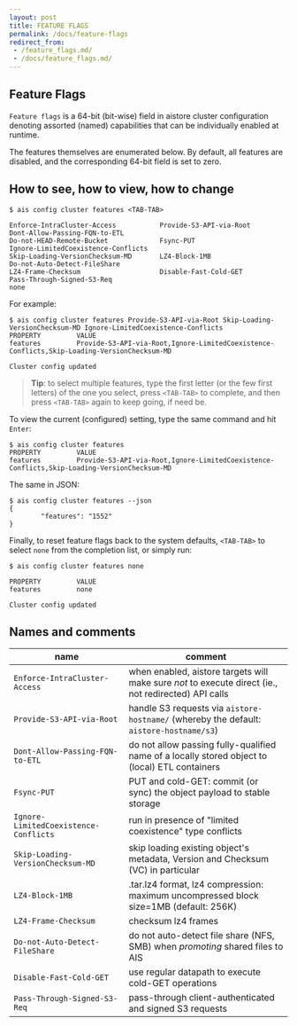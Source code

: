 ```yaml
---
layout: post
title: FEATURE FLAGS
permalink: /docs/feature-flags
redirect_from:
 - /feature_flags.md/
 - /docs/feature_flags.md/
---
```


## Feature Flags

`Feature flags` is a 64-bit (bit-wise) field in aistore cluster configuration denoting assorted (named) capabilities that can be individually enabled at runtime.

The features themselves are enumerated below. By default, all features are disabled, and the corresponding 64-bit field is set to zero.

## How to see, how to view, how to change

```console
$ ais config cluster features <TAB-TAB>

Enforce-IntraCluster-Access           Provide-S3-API-via-Root               Dont-Allow-Passing-FQN-to-ETL
Do-not-HEAD-Remote-Bucket             Fsync-PUT                             Ignore-LimitedCoexistence-Conflicts
Skip-Loading-VersionChecksum-MD       LZ4-Block-1MB                         Do-not-Auto-Detect-FileShare
LZ4-Frame-Checksum                    Disable-Fast-Cold-GET                 Pass-Through-Signed-S3-Req
none
```

For example:

```console
$ ais config cluster features Provide-S3-API-via-Root Skip-Loading-VersionChecksum-MD Ignore-LimitedCoexistence-Conflicts
PROPERTY         VALUE
features         Provide-S3-API-via-Root,Ignore-LimitedCoexistence-Conflicts,Skip-Loading-VersionChecksum-MD

Cluster config updated
```

> **Tip**: to select multiple features, type the first letter (or the few first letters) of the one you select, press `<TAB-TAB>` to complete, and then press `<TAB-TAB>` again to keep going, if need be.

To view the current (configured) setting, type the same command and hit `Enter`:

```console
$ ais config cluster features
PROPERTY         VALUE
features         Provide-S3-API-via-Root,Ignore-LimitedCoexistence-Conflicts,Skip-Loading-VersionChecksum-MD
```

The same in JSON:

```console
$ ais config cluster features --json
{
	    "features": "1552"
}
```

Finally, to reset feature flags back to the system defaults, `<TAB-TAB>` to select `none` from the completion list, or simply run:

```console
$ ais config cluster features none

PROPERTY         VALUE
features         none

Cluster config updated
```

## Names and comments

| name | comment |
| ---- | ------- |
| `Enforce-IntraCluster-Access` | when enabled, aistore targets will make sure _not_ to execute direct (ie., not redirected) API calls |
| `Provide-S3-API-via-Root` | handle S3 requests via `aistore-hostname/` (whereby the default: `aistore-hostname/s3`) |
| `Dont-Allow-Passing-FQN-to-ETL` |  do not allow passing fully-qualified name of a locally stored object to (local) ETL containers |
| `Fsync-PUT` | PUT and cold-GET: commit (or sync) the object payload to stable storage |
| `Ignore-LimitedCoexistence-Conflicts` | run in presence of "limited coexistence" type conflicts |
| `Skip-Loading-VersionChecksum-MD` | skip loading existing object's metadata, Version and Checksum (VC) in particular |
| `LZ4-Block-1MB` | .tar.lz4 format, lz4 compression: maximum uncompressed block size=1MB (default: 256K) |
| `LZ4-Frame-Checksum` | checksum lz4 frames |
| `Do-not-Auto-Detect-FileShare` | do not auto-detect file share (NFS, SMB) when _promoting_ shared files to AIS |
| `Disable-Fast-Cold-GET` | use regular datapath to execute cold-GET operations |
| `Pass-Through-Signed-S3-Req` | pass-through client-authenticated and signed S3 requests |
